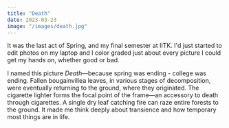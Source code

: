 ```yaml
---
title: "Death"
date: 2023-03-23
image: "/images/death.jpg"
---
```


It was the last act of Spring, and my final semester at IITK. I'd just started to edit photos on my laptop and I color graded just about every picture I could get my hands on, whether good or bad.

I named this picture _Death_—because spring was ending - college was ending. Fallen bougainvillea leaves, in various stages of decomposition, were eventually returning to the ground, where they originated. The cigarette lighter forms the focal point of the frame—an accessory to death through cigarettes. A single dry leaf catching fire can raze entire forests to the ground. It made me think deeply about transience and how temporary most things are in life.